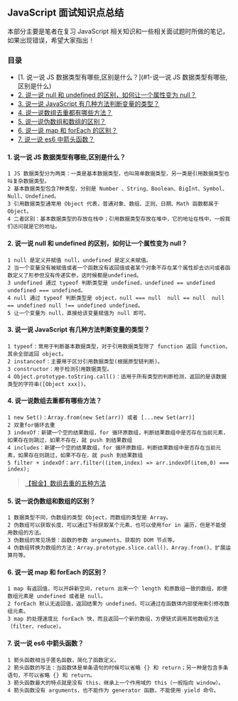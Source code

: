 ## JavaScript 面试知识点总结

本部分主要是笔者在复习 JavaScript 相关知识和一些相关面试题时所做的笔记，如果出现错误，希望大家指出！

### 目录

* [1. 说一说 JS 数据类型有哪些,区别是什么？](#1-说一说 JS 数据类型有哪些,区别是什么)
* [2. 说一说 null 和 undefined 的区别，如何让一个属性变为 null？](#2-说一说-null-和-undefined-的区别，如何让一个属性变为-null)
* [3. 说一说 JavaScript 有几种方法判断变量的类型？](#3-说一说-JavaScript-有几种方法判断变量的类型)
* [4. 说一说数组去重都有哪些方法？](#4-说一说数组去重都有哪些方法)
* [5. 说一说伪数组和数组的区别？](#5-说一说伪数组和数组的区别)
* [6. 说一说 map 和 forEach 的区别？](#6-说一说-map-和-forEach-的区别)
* [7. 说一说 es6 中箭头函数？](#7-说一说-es6-中箭头函数)

#### 1. 说一说 JS 数据类型有哪些,区别是什么？

```
1 JS 数据类型分为两类：一类是基本数据类型，也叫简单数据类型，另一类是引用数据类型也叫复杂数据类型。
2 基本数据类型包含7种类型，分别是 Number 、String、Boolean、BigInt、Symbol、Null、Undefined。
3 引用数据类型通常用 Object 代表，普通对象、数组、正则、日期、Math 函数都属于 Object。
4 二者区别：基本数据类型的存放在栈中；引用数据类型存放在堆中，它的地址在栈中，一般我们访问就是它的地址。
```

#### 2. 说一说 null 和 undefined 的区别，如何让一个属性变为 null？

```
1 null 是定义并赋值 null，undefined 是定义未赋值。
2 当一个变量没有被赋值或者一个函数没有返回值或者某个对象不存在某个属性却去访问或者函数定义了形参但没有传递实参，这时候都是undefined。
3 undefined 通过 typeof 判断类型是 undefined，undefined == undefined  undefined === undefined。 
4 null 通过 typeof 判断类型是 object，null === null  null == null  null == undefined null !== undefined undefined。
5 让一个变量为 null，直接给该变量赋值为 null 即可。
```

#### 3. 说一说 JavaScript 有几种方法判断变量的类型？

```
1 typeof：常用于判断基本数据类型，对于引用数据类型除了 function 返回 function，其余全部返回 object。
2 instanceof：主要用于区分引用数据类型(根据原型链判断)。
3 constructor：用于检测引用数据类型。
4 Object.prototype.toString.call()：适用于所有类型的判断检测，返回的是该数据类型的字符串([Object xxx])。
```

#### 4. 说一说数组去重都有哪些方法？

```
1 new Set()：Array.from(new Set(arr)) 或者 [...new Set(arr)]
2 双重for循环去重
3 indexOf：新建一个空的结果数组，for 循环原数组，判断结果数组中是否存在当前元素，如果存在则跳过，如果不存在，就 push 到结果数组
4 includes：新建一个空的结果数组，for 循环原数组，判断结果数组中是否存在当前元素，如果存在则跳过，如果不存在，就 push 到结果数组
5 filter + indexOf：arr.filter((item,index) => arr.indexOf(item,0) === index);
```

> [【掘金】数组去重的五种方法](https://juejin.cn/post/7152759573978284040?searchId=20250410182438A55BDFF4B323C5FD67FC)

#### 5. 说一说伪数组和数组的区别？

```
1 数据类型不同，伪数组的类型 Object，而数组的类型是 Array。
2 伪数组可以获取长度、可以通过下标获取某个元素、也可以使用for in 遍历，但是不能使用数组的方法。
3 伪数组的常见场景：函数的参数 arguments、获取的 DOM 节点等。
4 伪数组转换为数组的方法：Array.prototype.slice.call()、Array.from()、扩展运算符等。
```

#### 6. 说一说 map 和 forEach 的区别？

```
1 map 有返回值，可以开辟新空间，return 出来一个 length 和原数组一致的数组，即便数组元素是 undefined 或者是 null。
2 forEach 默认无返回值，返回结果为 undefined，可以通过在函数体内部使用索引修改数组元素。
3 map 的处理速度比 forEach 快，而且返回一个新的数组，方便链式调用其他数组方法（filter、reduce）。
```

#### 7. 说一说 es6 中箭头函数？

```
1 箭头函数相当于匿名函数，简化了函数定义。
2 箭头函数的写法：当函数体是单条语句的时候可以省略 {} 和 return；另一种是包含多条语句，不可以省略 {} 和 return。
3 箭头函数最大的特点就是没有 this，继承上一个作用域的 this（一般指向 window）。
4 箭头函数没有 arguments，也不能作为 generator 函数，不能使用 yield 命令。
```

